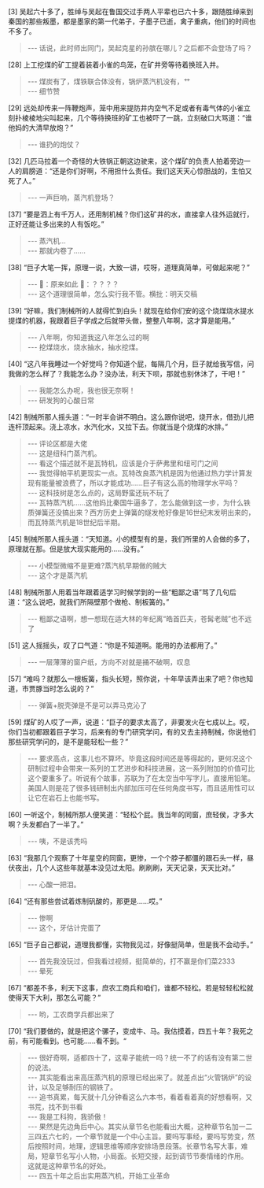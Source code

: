 
[3] 吴起六十多了，胜绰与吴起在鲁国交过手两人平辈也已六十多，跟随胜绰来到秦国的那些叛墨，都是墨家的第一代弟子，子墨子已逝，禽子重病，他们的时间也不多了。
>--- 话说，此时师出同门，吴起克星的孙膑在哪儿？之后都不会登场了吗？<br>

[28] 上工挖煤的矿工提着装着小雀的鸟笼，在矿井旁等待着换班入井。
>--- 煤炭有了，煤铁联合体没有，锅炉蒸汽机没有，艹<br>
>--- 细节赞<br>

[29] 远处却传来一阵鞭炮声，笼中用来提防井内空气不足或者有毒气体的小雀立刻扑棱棱地尖叫起来，几个等待换班的矿工也被吓了一跳，立刻破口大骂道：“谁他妈的大清早放炮？”
>--- 谁扔的炮仗？<br>

[32] 几匹马拉着一个奇怪的大铁锅正朝这边驶来，这个煤矿的负责人拍着旁边一人的肩膀道：“还是你们好啊，不用担什么责任。我们这天天心惊胆战的，生怕又死了人。”
>--- 一声巨响，蒸汽机登场？<br>

[37] “要是泗上有千万人，还用制机械？你们这矿井的水，直接拿人往外运就行，正好还能让多出来的人有饭吃。”
>--- 蒸汽机…<br>
>--- 那就内卷了……<br>

[38] “巨子大笔一挥，原理一说，大致一讲，哎呀，道理真简单，可做起来呢？”
>--- 🧠：原来如此
👋：？？？？<br>
>--- 这个道理很简单，怎么实行我不管。横批：明天交稿<br>

[39] “好嘛，我们制械所的人就得忙到白头！就现在给你们安的这个烧煤烧水提水提煤的机器，我跟着巨子学成之后就带头做，整整八年啊，这才算是能用。”
>--- 八年啊，你知道我这八年怎么过的啊<br>
>--- 挖煤烧水，烧水抽水，抽水挖煤。<br>

[40] “这八年我睡过一个好觉吗？你知道个屁，每隔几个月，巨子就给我写信，问我做的怎么样了？我能怎么办？没办法，利天下呗，那就也别休沐了，干吧！”
>--- 我能怎么办呢，我也很无奈啊！<br>
>--- 研发狗的心酸日常<br>

[42] 制械所那人摇头道：“一时半会讲不明白。这么跟你说吧，烧开水，借劲儿把连杆顶起来。浇上凉水，水汽化水，又拉下去。你就当是个烧煤的水排。”
>--- 评论区都是大佬<br>
>--- 这是纽科门蒸汽机。<br>
>--- 看这个描述就不是瓦特机，应该是介于萨弗里和纽可门之间<br>
>--- 我觉得帕平机更现实一点。瓦特改良蒸汽机是因为他通过热力学计算发现有能量被浪费了，所以才能成功……巨子有这么高的物理学水平吗？<br>
>--- 这科技树是怎么点的，这局野蛮还玩不玩了<br>
>--- 瓦特蒸汽机……这他妈比秦国牛逼多了，怎么能做到这一步，为什么铁质弹簧还没搞出来？西方历史上弹簧的燧发枪好像是16世纪末发明出来的，而瓦特蒸汽机是18世纪后半期。<br>

[45] 制械所那人摇头道：“天知道。小的模型有的是，我们所里的人会做的多了，原理就在那。但是放大现实能用的……没有。”
>--- 小模型微缩不是更难?蒸汽机早期做的贼大<br>
>--- 这个才是蒸汽机<br>

[48] 制械所那人用着当年跟着适学习时候学到的一些“粗鄙之语”骂了几句后道：“这么说吧，就我们所隔壁那个做枪、制板簧的。”
>--- 粗鄙之语啊，想一想现在适大林的年纪离“皓首匹夫，苍髯老贼”也不远了<br>

[51] 这人摇摇头，叹了口气道：“你是不知道啊。能用的办法都用了。”
>--- 一层薄薄的窗户纸，方向不对就是捅不破啊，叹息<br>

[57] “难吗？就那么一根板簧，指头长短，照你说，十年早该弄出来了吧？你也知道，市贾豚当时怎么说的？”
>--- 弹簧+脱壳弹是不是可以弄马克沁了<br>

[59] 煤矿的人哎了一声，说道：“巨子的要求太高了，非要发火在七成以上。哎，你们当初都跟着巨子学习，后来有的专门研究学问，有的又去主持制械，你说他们那些研究学问的，是不是能轻松一些？”
>--- 要求高点，这事儿也不算坏。毕竟这段时间还是等得起的，更何况这个研制过程中会带来一系列的工艺进步和科技进展，这一系列附加的价值可比这个要重多了。听说有个故事，苏联为了在太空当中写字儿，直接用铅笔。美国人则是花了很多钱研制出内部加压可在任何角度书写，而且适用性可以让它在岩石上也能书写。<br>

[60] 一听这个，制械所那人便笑道：“轻松个屁。我当年的同窗，庶轻侯，才多大啊？头发都白了一半了。”
>--- 咦，不是该秃吗<br>

[63] “我那几个观察了十年星空的同窗，更惨，一个个脖子都僵的跟石头一样，昼伏夜出，几个人这些年就基本没见过太阳。刷刷刷，天天记录，天天比对。”
>--- 心酸一把泪。<br>

[64] “还有那些尝试着炼制矾酸的，那更是……哎。”
>--- 惨啊<br>
>--- 这个，牙估计完蛋了<br>

[65] “巨子自己都说，道理我都懂，实物我见过，好像挺简单，但是我不会动手。”
>--- 首先我没玩过，但我看过视频，挺简单的，打不赢是你们菜2333<br>
>--- 晕死<br>

[67] “都差不多，利天下这事，庶农工商兵和咱们，谁都不轻松。若是轻轻松松就使得天下大利，那怎么可能？”
>--- 哟，工农商学兵都出来了<br>

[70] “我们要做的，就是把这个骡子，变成牛、马。我估摸着，四五十年？我死之前，有可能看到。也可能……看不到。“
>--- 很好奇啊，适都四十了，这辈子能统一吗？统一不了的话有没有第二世的说法。<br>
>--- 其实能看出来高压蒸汽机的原理已经出来了。就差点出“火管锅炉”的设计，以及足够耐压的钢铁了。<br>
>--- 追书真累，每天就十几分钟看这么六本书，看着看着真的好想看啊，又书荒，找不到书看<br>
>--- 我是工科狗，我骄傲！<br>
>--- 果然是先边角后中心。其实从章节名也能看出大概，这种章节名加一二三四五六七的，一个章节就是一个中心主旨。要吗写事经，要吗写势变，然后按照时间，地理，逻辑思维等顺序安排场景段落。长章节名写大事，难局，短章节名写小人物，小局面。长短交接，起到调节节奏情绪的作用。
这就是这种章节名的好处。<br>
>--- 四五十年之后出实用蒸汽机，开始工业革命<br>
